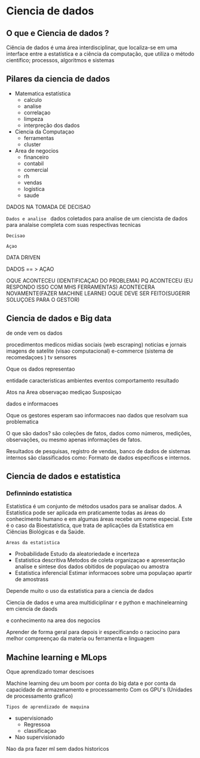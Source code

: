 # Ciencia de dados

## O que e Ciencia de dados ?

Ciência de dados é uma área interdisciplinar, que localiza-se em uma interface entre a estatística e a ciência da computação, que utiliza o método científico; processos, algoritmos e sistemas

## Pilares da ciencia de dados

- Matematica estatística
  - calculo
  - analise
  - correlaçao
  - limpeza
  - interpreção dos dados
- Ciencia da Computaçao
  - ferramentas
  - cluster
- Area de negocios
  - financeiro
  - contabil
  - comercial
  - rh
  - vendas
  - logistica
  - saude

DADOS NA TOMADA DE DECISAO

`Dados e analise `
dados coletados para analise de um ciencista de dados para analaise completa com suas respectivas tecnicas

`Decisao`

`Açao`

DATA DRIVEN

DADOS == > AÇAO

OQUE ACONTECEU (IDENTIFICAÇAO DO PROBLEMA)
PQ ACONTECEU (EU RESPONDO ISSO COM MHS FERRAMENTAS)
ACONTECERA NOVAMENTE(FAZER MACHINE LEARNE)
OQUE DEVE SER FEITO(SUGERIR SOLUÇOES PARA O GESTOR)

## Ciencia de dados e Big data

de onde vem os dados

procedimentos medicos
midias sociais (web escraping)
noticias e jornais
imagens de satelite (visao computacional)
e-commerce (sistema de recomedaçoes )
tv
sensores

Oque os dados representao

entidade
caracteristicas
ambientes
eventos
comportamento
resultado

Atos na Area
observaçao
mediçao
Susposiçao

dados e informacoes

Oque os gestores esperam sao informacoes nao dados que resolvam sua problematica

O que são dados?
são coleções de fatos, dados como números, medições, observações, ou mesmo apenas informações de fatos.

Resultados de pesquisas, registro de vendas, banco de dados de sistemas internos são classificados como:
Formato de dados específicos e internos.

## Ciencia de dados e estatistica

### Definnindo estatistica

Estatística é um conjunto de métodos usados para se analisar dados. A Estatística pode ser aplicada em praticamente todas as áreas do conhecimento humano e em algumas áreas recebe um nome especial. Este é o caso da Bioestatística, que trata de aplicações da Estatística em Ciências Biológicas e da Saúde.

`Areas da estatistica`

- Probabilidade
  Estudo da aleatoriedade e incerteza
- Estatistica descritiva
  Metodos de coleta organizaçao e apresentação analise e sintese dos dados obitidos de populaçao ou amostra
- Estatistica inferencial
  Estimar informacoes sobre uma populaçao apartir de amostrass

Depende muito o uso da estatistica para a ciencia de dados

Ciencia de dados e uma area multidiciplinar r e python e machinelearning em ciencia de daods

e conhecimento na area dos negocios

Aprender de forma geral para depois ir especificando o raciocino para melhor compreençao da materia ou ferramenta e linguagem

## Machine learning e MLops

Oque aprendizado tomar descisoes

Machine learning deu um boom por conta do big data e por conta da capacidade de armazenamento e processamento Com os GPU's (Unidades de processamento grafico)

`Tipos de aprendizado de maquina `

- supervisionado
  - Regressoa 
  - classificaçao
- Nao supervisionado

Nao da pra fazer ml sem dados historicos